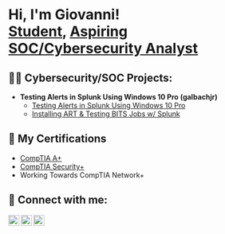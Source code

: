 <h1>Hi, I'm Giovanni! <br/><a href="https://github.com/galbachjr">Student</a>, <a href="https://www.linkedin.com/in/giovannialbachjr/">Aspiring SOC/Cybersecurity Analyst</a>

<h2>👨‍💻 Cybersecurity/SOC Projects:</h2>

- <b>Testing Alerts in Splunk Using Windows 10 Pro (galbachjr)</b>
  - [Testing Alerts in Splunk Using Windows 10 Pro](https://github.com/galbachjr/Home-Lab_Splunk-Project)
  - [Installing ART & Testing BITS Jobs w/ Splunk](https://github.com/galbachjr/Installing_ART_Testing_BITS_Jobs_Splunk_Project)


<h2>📄 My Certifications</h2>

- [CompTIA A+](https://www.credly.com/badges/5fe4f3e6-bca5-47b9-bf07-877174a16ef6/public_url)
- [CompTIA Security+](https://www.credly.com/badges/82f8a726-14d5-4881-a7c2-f2db1deda2ca/linked_in_profile)
- Working Towards CompTIA Network+

<h2> 🤳 Connect with me:</h2>


[<img align="left" alt="giovannialbachjr | LinkedIn" width="22px" src="https://cdn.jsdelivr.net/npm/simple-icons@v3/icons/linkedin.svg" />][linkedin]

[linkedin]: https://linkedin.com/in/giovannialbachjr

[<img align="left" alt="giovannialbachjr | LetsDefend" width="22px" src="https://th.bing.com/th/id/OIP.yh3VoIm0KZB0RZgj3lhXlQAAAA?w=170&h=180&c=7&r=0&o=5&pid=1.7" />][LetsDefend]

[LetsDefend]: https://app.letsdefend.io/user/galbachjr

[<img align="left" alt="giovannialbachjr | TryHackMe" width="22px" src="https://wwr-pro.s3.amazonaws.com/logos/0081/8736/logo.gif" />][TryHackMe]

[TryHackMe]: https://tryhackme.com/p/galbachjr
<!--

